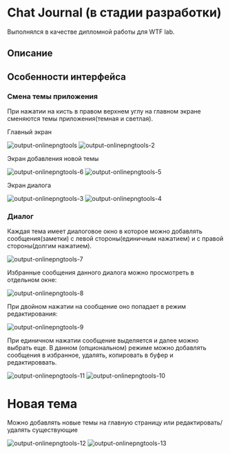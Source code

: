 # Chat Journal (в стадии разработки)
Выполнялся в качестве дипломной работы для WTF lab.


## Описание

## Особенности интерфейса
### Смена темы приложения
При нажатии на кисть в правом верхнем углу на главном экране сменяются темы приложения(темная и светлая).

Главный экран

![output-onlinepngtools](https://user-images.githubusercontent.com/99369245/163624242-41f9af9a-3b03-4fba-bc1c-9f34417b82de.png)
![output-onlinepngtools-2](https://user-images.githubusercontent.com/99369245/163624245-ce391879-5bf6-4454-9c04-597a933408d5.png)


Экран добавления новой темы

![output-onlinepngtools-6](https://user-images.githubusercontent.com/99369245/163624263-b3bc6ef7-21a6-4fff-bae4-432ec0d44bd4.png)
![output-onlinepngtools-5](https://user-images.githubusercontent.com/99369245/163624265-33235e0f-53f6-45e0-986c-009c267c4d3b.png)


Экран диалога

![output-onlinepngtools-3](https://user-images.githubusercontent.com/99369245/163624283-91d0bf53-896c-4074-9d28-1f150c6b9ea2.png)
![output-onlinepngtools-4](https://user-images.githubusercontent.com/99369245/163624286-f0ce9f9b-4ff3-4f98-a47a-ac8f99ce614b.png)


### Диалог
Каждая тема имеет диалоговое окно в которое можно добавлять сообщения(заметки) с левой стороны(единичным нажатием) и с правой стороны(долгим нажатием).

![output-onlinepngtools-7](https://user-images.githubusercontent.com/99369245/163624634-8b4bcd25-1b2b-4e15-a4ad-56896adcd7d2.png)

Избранные сообщения данного диалога можно просмотреть в отдельном окне:

![output-onlinepngtools-8](https://user-images.githubusercontent.com/99369245/163625064-f91e708e-be18-4a0d-8b09-750c3d9f90d8.png)


При двойном нажатии на сообщение оно попадает в режим редактирования:

![output-onlinepngtools-9](https://user-images.githubusercontent.com/99369245/163624948-93e483d2-3b6e-4f6c-a58c-57984d27730e.png)


При единичном нажатии сообщение выделяется и далее можно выбрать еще.
В данном (опциональном) режиме можно добавлять сообщения в избранное, удалять, копировать в буфер и редактироввать.

![output-onlinepngtools-11](https://user-images.githubusercontent.com/99369245/163625163-96dd99c4-c29e-4090-9824-dd31dce4f38e.png)
![output-onlinepngtools-10](https://user-images.githubusercontent.com/99369245/163625178-1bf51a6d-e874-47a3-941e-84eb84d75885.png)

# Новая тема

Можно добавлять новые темы на главную страницу или редактировать/удалять существующие

![output-onlinepngtools-12](https://user-images.githubusercontent.com/99369245/163976647-16e69661-3aa4-4413-8fb6-0fb64ea1cac4.png)
![output-onlinepngtools-13](https://user-images.githubusercontent.com/99369245/163976688-a9438499-9ded-4a7f-b16b-8ed8a90219b4.png)

